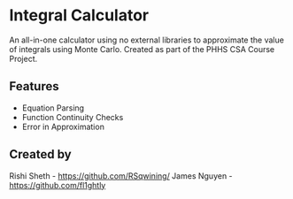 # Integral Calculator

An all-in-one calculator using no external libraries to approximate the value of integrals using Monte Carlo.
Created as part of the PHHS CSA Course Project.

## Features
* Equation Parsing
* Function Continuity Checks
* Error in Approximation

## Created by
Rishi Sheth - https://github.com/RSqwining/
James Nguyen - https://github.com/fl1ghtly
